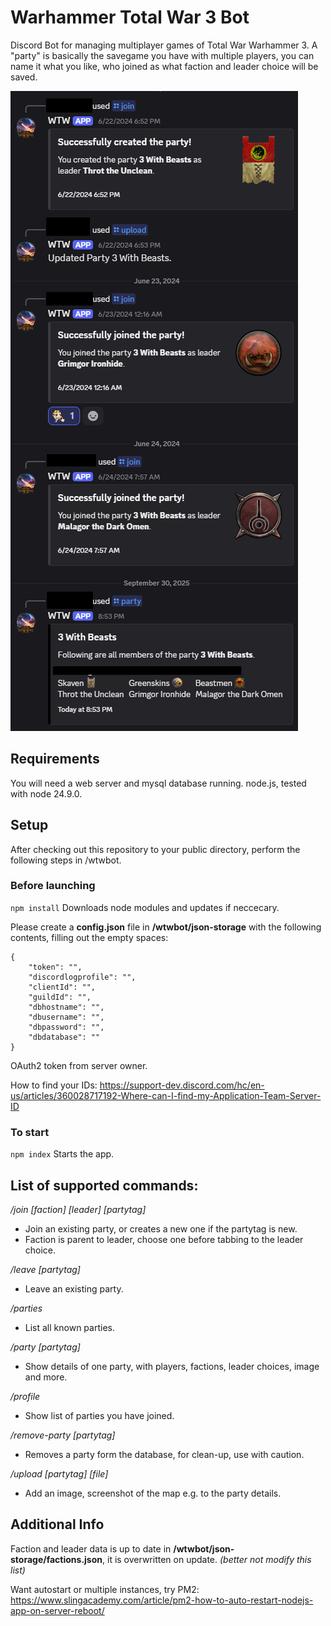 # Warhammer Total War 3 Bot
Discord Bot for managing multiplayer games of Total War Warhammer 3.
A "party" is basically the savegame you have with multiple players, you can name it what you like, who joined as what faction and leader choice will be saved.

![Overview of common commands](WTW3bot_app.png)

## Requirements
You will need a web server and mysql database running.
node.js, tested with node 24.9.0.

## Setup
After checking out this repository to your public directory, perform the following steps in /wtwbot.

### Before launching

```npm install```
Downloads node modules and updates if neccecary.

Please create a **config.json** file in **/wtwbot/json-storage** with the following contents, filling out the empty spaces:
```
{
	"token": "",
	"discordlogprofile": "",
	"clientId": "",
	"guildId": "",    
	"dbhostname": "",
	"dbusername": "",
	"dbpassword": "",
	"dbdatabase": ""
}
```
OAuth2 token from server owner.

How to find your IDs: https://support-dev.discord.com/hc/en-us/articles/360028717192-Where-can-I-find-my-Application-Team-Server-ID

### To start
```npm index```
Starts the app.

## List of supported commands:
*/join [faction] [leader] [partytag]*
- Join an existing party, or creates a new one if the partytag is new. 
- Faction is parent to leader, choose one before tabbing to the leader choice.

*/leave [partytag]*
- Leave an existing party.

*/parties*
- List all known parties.

*/party [partytag]*
- Show details of one party, with players, factions, leader choices, image and more.

*/profile*
- Show list of parties you have joined.

*/remove-party [partytag]*
- Removes a party form the database, for clean-up, use with caution.

*/upload [partytag] [file]*
- Add an image, screenshot of the map e.g. to the party details.

## Additional Info
Faction and leader data is up to date in **/wtwbot/json-storage/factions.json**, it is overwritten on update. *(better not modify this list)*

Want autostart or multiple instances, try PM2: https://www.slingacademy.com/article/pm2-how-to-auto-restart-nodejs-app-on-server-reboot/